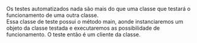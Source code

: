 Os testes automatizados nada são mais do que uma classe que testará o funcionamento de uma outra classe.<br>
Essa classe de teste possui o método main, aonde instanciaremos um objeto da classe testada e executaremos as possibilidade de funcionamento. O teste então é um cliente da classe.<br>
